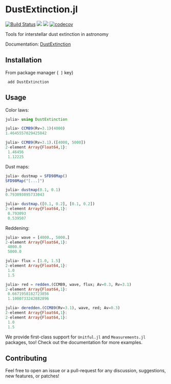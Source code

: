 # DustExtinction.jl

[![Build Status](https://img.shields.io/travis/JuliaAstro/DustExtinction.jl.svg)](https://travis-ci.org/JuliaAstro/DustExtinction.jl)
[![](https://img.shields.io/badge/docs-stable-blue.svg)](https://JuliaAstro.github.io/DustExtinction.jl/stable)
[![](https://img.shields.io/badge/docs-dev-blue.svg)](https://JuliaAstro.github.io/DustExtinction.jl/dev)
[![codecov](https://codecov.io/gh/JuliaAstro/DustExtinction.jl/branch/master/graph/badge.svg)](https://codecov.io/gh/JuliaAstro/DustExtinction.jl)



Tools for interstellar dust extinction in astronomy

Documentation: [DustExtinction](https://JuliaAstro.github.io/DustExtinction.jl/stable)

## Installation

From package manager (``` ]``` key)

``` add DustExtinction```

## Usage

Color laws:

```julia
julia> using DustExtinction

julia> CCM89(Rv=3.1)(4000)
1.4645557029425842

julia> CCM89(Rv=3.1).([4000, 5000])
2-element Array{Float64,1}:
 1.46456
 1.12225
```

Dust maps:

```julia
julia> dustmap = SFD98Map()
SFD98Map("[...]")

julia> dustmap(0.1, 0.1)
0.793093095733043

julia> dustmap.([0.1, 0.2], [0.1, 0.2])
2-element Array{Float64,1}:
 0.793093
 0.539507
```

Reddening:

```julia
julia> wave = [4000., 5000.]
2-element Array{Float64,1}:
 4000.0
 5000.0

julia> flux = [1.0, 1.5]
2-element Array{Float64,1}:
 1.0
 1.5

julia> red = redden.(CCM89, wave, flux; Av=0.3, Rv=3.1)
2-element Array{Float64,1}:
 0.6671958182723856
 1.1000733242882896

julia> deredden.(CCM89(Rv=3.1), wave, red; Av=0.3)
2-element Array{Float64,1}:
2-element Array{Float64,1}:
 1.0
 1.5
```

We provide first-class support for `Unitful.jl` and `Measurements.jl` packages, too! Check out the documentation for more examples.

## Contributing

Feel free to open an issue or a pull-request for any discussion, suggestions, new features, or patches!
